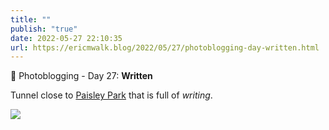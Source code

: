 ```yaml
---
title: ""
publish: "true"
date: 2022-05-27 22:10:35
url: https://ericmwalk.blog/2022/05/27/photoblogging-day-written.html
---
```


📸 Photoblogging - Day 27: **Written**

Tunnel close to [Paisley Park](https://maps.apple.com/?address=7801%20Audubon%20Rd,%20Chanhassen,%20MN%2055317,%20United%20States&auid=16871254122203918531&ll=44.861828,-93.560548&lsp=9902&q=Paisley%20Park&_ext=CjIKBQgEEOIBCgQIBRADCgQIBhAQCgQIChAACgQIUhAMCgQIVRANCgQIWRABCgUIpAEQARImKXe3sjW9bUZAMdUuONlHZFfAOfWM2JHjbkZAQV16aTR4Y1fAUAM%3D&t=m) that is full of *writing*.

![](https://ericmwalk.blog/uploads/2022/67aabdd670.jpg)
